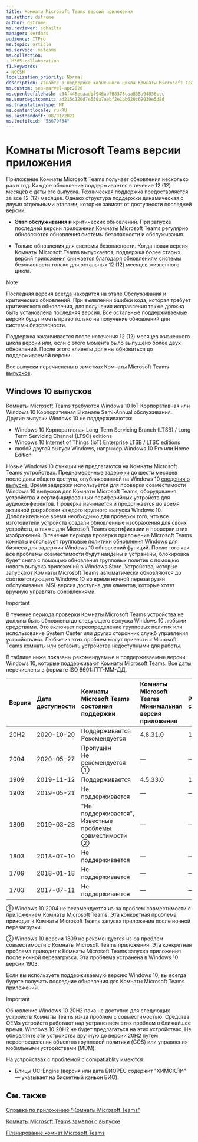 ```yaml
---
title: Комнаты Microsoft Teams версии приложения
ms.author: dstrome
author: dstrome
ms.reviewer: sohailta
manager: serdars
audience: ITPro
ms.topic: article
ms.service: msteams
ms.collection:
- M365-collaboration
f1.keywords:
- NOCSH
localization_priority: Normal
description: Узнайте о поддержке жизненного цикла Комнаты Microsoft Teams, включая динамическую структуру поддержки и ее этапы.
ms.custom: seo-marvel-apr2020
ms.openlocfilehash: c34f448eeaadbf946ab708378caa835a94836ccc
ms.sourcegitcommit: ad215c120d7e550a7aebf2e1bb620c69039e5d8d
ms.translationtype: MT
ms.contentlocale: ru-RU
ms.lasthandoff: 08/01/2021
ms.locfileid: "53679734"
---
```

# <a name="microsoft-teams-rooms-app-version-support"></a>Комнаты Microsoft Teams версии приложения
 
Приложение Комнаты Microsoft Teams получает обновления несколько раз в год. Каждое обновление поддерживается в течение 12 (12) месяцев с даты его выпуска. Техническая поддержка предоставляется за все 12 (12) месяцев. Однако структура поддержки динамическая с двумя отдельными этапами, которые зависят от доступности последней версии:

- **Этап обслуживания и** критических обновлений. При запуске последней версии приложения Комнаты Microsoft Teams регулярно  обновляются обновления системы безопасности и обслуживания.

-  Только обновления для системы безопасности. Когда новая версия Комнаты Microsoft Teams выпускается, поддержка более старых версий  приложения снижается благодаря обновлениям системы безопасности только для остальных 12 (12) месяцев жизненного цикла.

> [!NOTE]
> Последняя версия всегда находится на этапе Обслуживания и критических обновлений. При выявлении ошибки кода, которая требует критического обновления, для получения исправления также должна быть установлена последняя версия. Все остальные поддерживаемые версии будут иметь право только на получение обновлений для системы безопасности.

Поддержка заканчивается после истечения 12 (12) месяцев жизненного цикла версии или, если с этого момента было выпущено более двух обновлений. После этого клиенты должны обновиться до поддерживаемой версии.

Все выпуски перечислены в заметках Комнаты Microsoft Teams [выпусков](rooms-release-note.md).

## <a name="windows-10-release-support"></a>Windows 10 выпусков

Комнаты Microsoft Teams требуются Windows 10 IoT Корпоративная или Windows 10 Корпоративная В канале Semi-Annual обслуживания. Другие выпуски Windows 10 не поддерживаются:

- Windows 10 Корпоративная Long-Term Servicing Branch (LTSB) / Long Term Servicing Channel (LTSC) editions
- Windows 10 Internet of Things (IoT) Enterprise LTSB / LTSC editions
- любой другой выпуск Windows, например Windows 10 Pro или Home Edition

Новые Windows 10 функции не предлагаются на Комнаты Microsoft Teams устройствах. Преднамеренные задержки до шести месяцев после даты общего доступа, опубликованной на Windows 10 [сведения о выпуске.](/windows/release-information/) Время задержки используется для проверки совместимости Windows 10 выпусков для Комнаты Microsoft Teams, оборудования устройства и сертифицированных периферийных устройств для аудиоконферентов. Проверка начинается и продолжается во время активной разработки каждого крупного выпуска Windows 10. Дополнительное время необходимо для проверки того, что все изготовители устройств создали обновленные изображения для своих устройств, а также для Microsoft Teams сертификации и проверки этих изображений. В течение периода проверки приложение Microsoft Teams комнаты использует групповые политики обновления Windows [для](/windows/deployment/update/waas-manage-updates-wufb) бизнеса для задержки Windows 10 обновлений функций. После того как все проблемы совместимости будут найдены и устранены, блокировка будет снята с помощью обновления групповых политик с помощью нового выпуска приложений в Windows Store. Устройства, которые запускают Комнаты Microsoft Teams автоматически обновляются до соответствующего Windows 10 во время ночной перезагрузки обслуживания. MSI-версия доступна для клиентов, которые хотят вручную управлять обновлениями.  

> [!IMPORTANT]
> В течение периода проверки Комнаты Microsoft Teams устройства  не должны быть обновлены до следующего выпуска Windows 10 любыми средствами. Это включает переопределение групповых политик или использование System Center или других сторонних служб управления устройствами. Любые из этих проблем могут привести к Microsoft Teams комнаты или оставить устройства недоступными для работы.  

В таблице ниже показаны рекомендуемые и поддерживаемые версии Windows 10, которые поддерживают Комнаты Microsoft Teams. Все даты перечислены в формате ISO 8601: ГГГ-ММ-ДД.

|Версия  |Дата доступности   |Комнаты Microsoft Teams состояния поддержки   |Комнаты Microsoft Teams Минимальная версия приложения | Рекомендуемая сборка ОС  |
|:---  |:---       |:---                                  |:---     |:---     |
| 20H2 |2020-10-20 |Поддерживается <br/>Рекомендуется|4.8.31.0 |19042.631 |
| 2004 |2020-05-27 |Пропущен <br/> Не рекомендуется &#x2780;|&#x2014; |&#x2014; |
| 1909 |2019-11-12 |Поддерживается |4.5.33.0 |18363.418  |
| 1903 |2019-05-21 |Не поддерживается  |&#x2014; |&#x2014; |
| 1809 |2019-03-28 |"Не поддерживается", <br/>Известные проблемы совместимости &#x2781;|&#x2014; |&#x2014; |
| 1803 |2018-07-10 |Не поддерживается                             |&#x2014;  |&#x2014; |
| 1709 |2018-01-18 |Не поддерживается                         |&#x2014; |&#x2014; |
| 1703 |2017-07-11 |Не поддерживается                         |&#x2014; |&#x2014; |

&#x2780; Windows 10 2004 не рекомендуется из-за проблем совместимости с приложением Комнаты Microsoft Teams. Эта конкретная проблема приводит к Комнаты Microsoft Teams запуска приложения после ночной перезагрузки. 

&#x2781; Windows 10 версии 1809 не рекомендуется из-за проблем совместимости с Комнаты Microsoft Teams приложения. Эта конкретная проблема приводит к Комнаты Microsoft Teams запуска приложения после ночной перезагрузки. Эта проблема устранена в Windows 10 версии 1903.  

Если вы используете поддерживаемую версию Windows 10, вы всегда будете получать последние обновления для Комнаты Microsoft Teams приложений.  

> [!IMPORTANT]
> Обновление Windows 10 20H2 пока не доступно для следующих устройств Комнаты Teams из-за проблем с совместимостью. Средства OEMs устройств работают над устранением этих проблем в ближайшее время. Windows 10 20H2 не будет предлагаться на этих устройствах. Не обновляйте эти устройства вручную до версии 20H2 путем переопределения объектов групповой политики (GOS) или управления мобильными устройствами (MDM). 
> 
> На устройствах с проблемой с compatiablity имеются:
> 
> - Блицы UC-Engine (версия или дата БИОРЕС содержит "ХИМСКЛИ" — указывает на бискетный каньон БИО). 

## <a name="related-topics"></a>См. также

[Справка по приложению "Комнаты Microsoft Teams"](https://support.office.com/article/Skype-Room-Systems-version-2-help-e667f40e-5aab-40c1-bd68-611fe0002ba2)

[Комнаты Microsoft Teams заметки о выпуске](rooms-release-note.md)

[Планирование комнат Microsoft Teams](rooms-plan.md)
